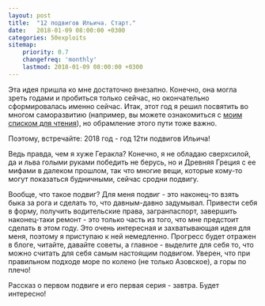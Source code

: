 ```yaml
---
layout: post
title:  "12 подвигов Ильича. Старт."
date:   2018-01-09 08:00:00 +0300
categories: 50exploits
sitemap:
    priority: 0.7
    changefreq: 'monthly'
    lastmod: 2018-01-09 08:00:00 +0300
---
```



Эта идея пришла ко мне достаточно внезапно. Конечно, она могла зреть годами и пробиться только сейчас, но окончательно сформировалась именно сейчас. Итак, этот год я решил посвятить во многом саморазвитию (например, вы можете ознакомиться с [моим списком для чтения](/50books.html)), но обрамление этого пути тоже важно.

Поэтому, встречайте: 2018 год - год 12ти подвигов Ильича!

Ведь правда, чем я хуже Геракла? Конечно, я не обладаю сверхсилой, да и льва голыми руками победить не берусь, но и Древняя Греция с ее мифами в далеком прошлом, так что многие вещи, которые кому-то могут показаться будничными, сейчас сродни подвигу. 

Вообще, что такое подвиг? Для меня подвиг - это наконец-то взять быка за рога и сделать то, что давным-давно задумывал. Привести себя в форму, получить водительские права, загранпаспорт, завершить наконец-таки ремонт - это только часть из того, что мне предстоит сделать в этом году. Это очень интересная и захватывающая идея для меня, поэтому я приступаю к ней немедленно. Прогресс будет отражен в блоге, читайте, давайте советы, а главное - выделите для себя то, что можно считать для себя самым настоящим подвигом. Уверен, что при правильном подходе море по колено (не только Азовское), а горы по плечо!

Рассказ о первом подвиге и его первая серия - завтра. Будет интересно!